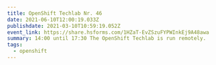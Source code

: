 ```yaml
---
title: OpenShift Techlab Nr. 46
date: 2021-06-10T12:00:19.033Z
publishdate: 2021-03-10T10:59:19.052Z
event_link: https://share.hsforms.com/1HZaT-EvZSzuFYPWInkEj9A48awa
summary: 14:00 until 17:30 The OpenShift Techlab is run remotely.
tags:
  - openshift
---
```

